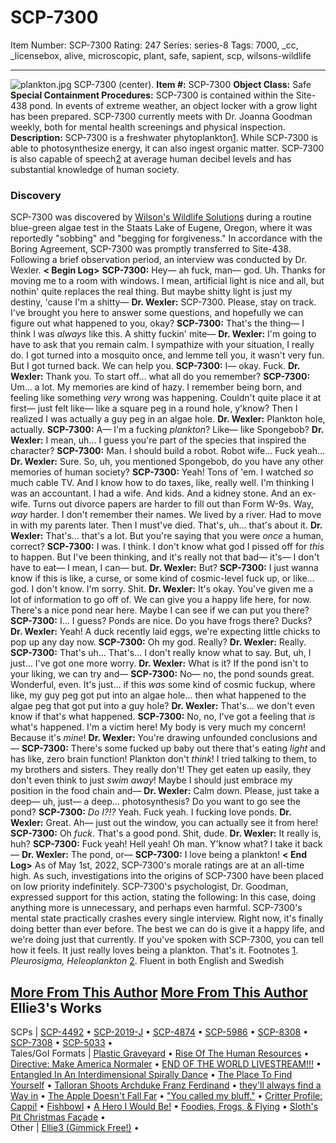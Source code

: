 # SCP-7300
Item Number: SCP-7300
Rating: 247
Series: series-8
Tags: 7000, _cc, _licensebox, alive, microscopic, plant, safe, sapient, scp, wilsons-wildlife

---

![plankton.jpg](https://scp-wiki.wdfiles.com/local--files/scp-7300/plankton.jpg)
SCP-7300 (center).
**Item #:** SCP-7300
**Object Class:** Safe
**Special Containment Procedures:** SCP-7300 is contained within the Site-438 pond. In events of extreme weather, an object locker with a grow light has been prepared.
SCP-7300 currently meets with Dr. Joanna Goodman weekly, both for mental health screenings and physical inspection.
**Description:** SCP-7300 is a freshwater phytoplankton[1](javascript:;). While SCP-7300 is able to photosynthesize energy, it can also ingest organic matter.
SCP-7300 is also capable of speech[2](javascript:;) at average human decibel levels and has substantial knowledge of human society.
### Discovery
  
SCP-7300 was discovered by [Wilson's Wildlife Solutions](https://scp-wiki.wikidot.com/wilson-s-wildlife-solutions-hub) during a routine blue-green algae test in the Staats Lake of Eugene, Oregon, where it was reportedly "sobbing" and "begging for forgiveness." 
In accordance with the Boring Agreement, SCP-7300 was promptly transferred to Site-438. Following a brief observation period, an interview was conducted by Dr. Wexler.
**< Begin Log>**
**SCP-7300:** Hey— ah fuck, man— god. Uh. Thanks for moving me to a room with windows. I mean, artificial light is nice and all, but nothin' quite replaces the real thing. But maybe shitty light is just my destiny, 'cause I'm a shitty—
**Dr. Wexler:** SCP-7300. Please, stay on track. I've brought you here to answer some questions, and hopefully we can figure out what happened to you, okay?
**SCP-7300:** That's the thing— I think I was _always_ like this. A shitty fuckin' mite—
**Dr. Wexler:** I'm going to have to ask that you remain calm. I sympathize with your situation, I really do. I got turned into a mosquito once, and lemme tell you, it wasn't very fun. But I got turned back. We can help you.
**SCP-7300:** I— okay. Fuck.
**Dr. Wexler:** Thank you. To start off… what all do you remember?
**SCP-7300:** Um… a lot. My memories are kind of hazy. I remember being born, and feeling like something _very_ wrong was happening. Couldn't quite place it at first— just felt like— like a square peg in a round hole, y'know? Then I realized I was actually a guy peg in an algae hole.
**Dr. Wexler:** Plankton hole, actually.
**SCP-7300:** A— I'm a fucking _plankton_? Like— like Spongebob?
**Dr. Wexler:** I mean, uh… I guess you're part of the species that inspired the character?
**SCP-7300:** Man. I should build a robot. Robot wife… Fuck yeah…
**Dr. Wexler:** Sure. So, uh, you mentioned Spongebob, do you have any other memories of human society?
**SCP-7300:** Yeah! Tons of 'em. I watched _so_ much cable TV. And I know how to do taxes, like, really well. I'm thinking I was an accountant. I had a wife. And kids. And a kidney stone. And an ex-wife. Turns out divorce papers are harder to fill out than Form W-9s. Way, _way_ harder. I don't remember their names. We lived by a river. Had to move in with my parents later. Then I must've died. That's, uh… that's about it.
**Dr. Wexler:** That's… that's a lot. But you're saying that you were _once_ a human, correct?
**SCP-7300:** I was. I think. I don't know what god I pissed off for _this_ to happen. But I've been thinking, and it's really not that bad— it's— I don't have to eat— I mean, I can— but.
**Dr. Wexler:** But?
**SCP-7300:** I just wanna know if this is like, a curse, or some kind of cosmic-level fuck up, or like… god. I don't know. I'm sorry. Shit.
**Dr. Wexler:** It's okay. You've given me a lot of information to go off of. We can give you a happy life here, for now. There's a nice pond near here. Maybe I can see if we can put you there?
**SCP-7300:** I… I guess? Ponds are nice. Do you have frogs there? Ducks?
**Dr. Wexler:** Yeah! A duck recently laid eggs, we're expecting little chicks to pop up any day now.
**SCP-7300:** Oh my god. Really?
**Dr. Wexler:** Really.
**SCP-7300:** That's uh… That's… I don't really know what to say. But, uh, I just… I've got one more worry.
**Dr. Wexler:** What is it? If the pond isn't to your liking, we can try and—
**SCP-7300:** No— no, the pond sounds great. Wonderful, even. It's just… if this _was_ some kind of cosmic fuckup, where like, my guy peg got put into an algae hole… then what happened to the algae peg that got put into a guy hole?
**Dr. Wexler:** That's… we don't even know if that's what happened.
**SCP-7300:** No, no, I've got a feeling that _is_ what's happened. I'm a victim here! My body is very much my concern! Because it's _mine_!
**Dr. Wexler:** You're drawing unfounded conclusions and—
**SCP-7300:** There's some fucked up baby out there that's eating _light_ and has like, zero brain function! Plankton don't _think_! I tried talking to them, to my brothers and sisters. They really don't! They get eaten up easily, they don't even think to just _swim away_! Maybe I should just embrace my position in the food chain and—
**Dr. Wexler:** Calm down. Please, just take a deep— uh, just— a deep… photosynthesis? Do you want to go see the pond?
**SCP-7300:** _Do I?!?_ Yeah. Fuck yeah. I fucking love ponds.
**Dr. Wexler:** Great. Ah— just out the window, you can actually see it from here!
**SCP-7300:** Oh _fuck_. That's a good pond. Shit, dude.
**Dr. Wexler:** It really is, huh?
**SCP-7300:** Fuck yeah! Hell yeah! Oh man. Y'know what? I take it back—
**Dr. Wexler:** The pond, or—
**SCP-7300:** I love being a plankton!
**< End Log>**
As of May 1st, 2022, SCP-7300's morale ratings are at an all-time high. As such, investigations into the origins of SCP-7300 have been placed on low priority indefinitely. SCP-7300's psychologist, Dr. Goodman, expressed support for this action, stating the following:
In this case, doing anything more is unnecessary, and perhaps even harmful. SCP-7300's mental state practically crashes every single interview. Right now, it's finally doing better than ever before.
The best we can do is give it a happy life, and we're doing just that currently. If you've spoken with SCP-7300, you can tell how it feels.
It just really loves being a plankton. That's it.
Footnotes
[1](javascript:;). _Pleurosigma, Heleoplankton_
[2](javascript:;). Fluent in both English and Swedish
  

[More From This Author](javascript:;)
[More From This Author](javascript:;)
Ellie3's Works  
---  
SCPs |  [SCP-4492](/scp-4492) • [SCP-2019-J](/scp-2019-j) • [SCP-4874](/scp-4874) • [SCP-5986](/scp-5986) • [SCP-8308](/scp-8308) • [SCP-7308](/scp-7308) • [SCP-5033](/scp-5033) •  
Tales/GoI Formats |  [Plastic Graveyard](/plastic-graveyard) • [Rise Of The Human Resources](/rise-of-the-human-resources) • [Directive: Make America Normaler](/make-america-normaler) • [END OF THE WORLD LIVESTREAM!!!](/end-of-the-world-livestream) • [Entangled In An Interdimensional Spirally Dance](/entangled-in-an-interdimensional-spirally-dance) • [The Place To Find Yourself](/the-place-to-find-yourself) • [Talloran Shoots Archduke Franz Ferdinand](/talloran-shoots-archduke-franz-ferdinand) • [they'll always find a Way in](/they-ll-always-find-a-way-in) • [The Apple Doesn't Fall Far](/the-apple-doesn-t-fall-far) • ["You called my bluff."](/i-love-you-too-much) • [Critter Profile: Cappi!](/critter-profile-cappi) • [Fishbowl](/fishbowl) • [A Hero I Would Be!](/a-hero-i-would-be) • [Foodies, Frogs, & Flying](/foodies-frogs-flying) • [Sloth's Pit Christmas Façade](/sloths-pit-chrimmas) •  
Other |  [Ellie3 (Gimmick Free!)](/ellie3-gimmick-free) •  
  